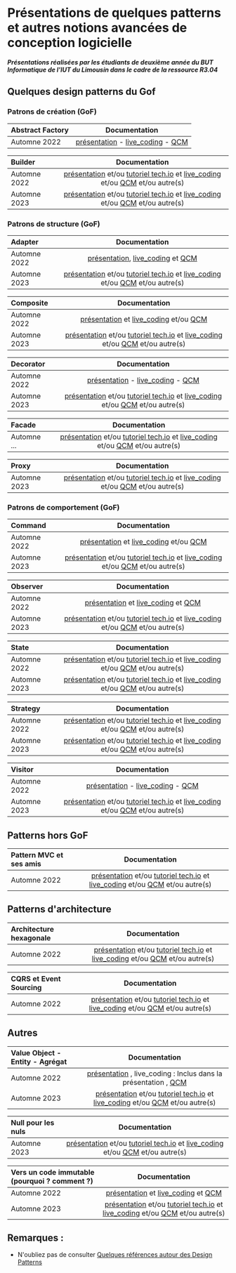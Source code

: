 # Présentations de quelques patterns et autres notions avancées de conception logicielle 

***Présentations réalisées par les étudiants de deuxième année du BUT Informatique de l'IUT du Limousin dans le cadre de la ressource R3.04***  


<!-- Consignes aux étudiants : vous devez ajouter vos ressources au niveau de la ligne Automne 2022 
-->
 

## Quelques design patterns du Gof

### Patrons de création (GoF)

| Abstract Factory 	|  Documentation |  
| :---				|  :---: 	 	 |  
|Automne 2022 		| [présentation](https://github.com/castanie-valentin/Factory-and-Abstract-factory/blob/main/Factory%20%26%20Abstract%20Factory%20Pattern.pdf) - [live_coding](https://www.youtube.com/watch?v=rJ6uBMQPjOo&ab_channel=YlianF) - [QCM](https://forms.gle/fwx7rEhGF7dL4HZJ8) |    

    



| Builder 			|  Documentation |  
| :---				|  :---: 		 |   
|Automne 2022 		| [présentation](https://docs.google.com/presentation/d/1qSQohPzHwRSvL308N2gdR_ZCB9u6eXytNIRNQO_crEc/edit?usp=sharing) et/ou [tutoriel tech.io](https://youtu.be/m5PRY76f3Hk) et [live_coding](lien_vers_votre_video) et/ou [QCM]([lien_vers_votre_travail](https://docs.google.com/forms/d/e/1FAIpQLSelD9kLlNvUXxOVPAgJaNioa6Jgrd_eG5B8TQK2tMR3XH7EcA/viewform?usp=sf_link)) et/ou autre(s) |  
|Automne 2023 		| [présentation](lien_vers_votre_travail) et/ou [tutoriel tech.io](lien_vers_votre_travail) et [live_coding](lien_vers_votre_video) et/ou [QCM](lien_vers_votre_travail) et/ou autre(s) |   


### Patrons de structure (GoF)


| Adapter 			|  Documentation |  
| :---				|  :---: 		 |  
|Automne 2022 		| [présentation](https://docs.google.com/presentation/d/1xbDDfysar6czEdNDW7MsUPSO_FvMIWl6dDqYZvhPEnM/edit?usp=sharing), [live_coding](https://youtu.be/XhhiBMMW11Q) et [QCM](https://docs.google.com/forms/d/e/1FAIpQLSfnNHg4SenWEdgAsI1tN1a8iVDFZGt03Q_Hr19VaCmcQhr30w/viewform?usp=sf_link) |   
|Automne 2023 		| [présentation](lien_vers_votre_travail) et/ou [tutoriel tech.io](lien_vers_votre_travail) et [live_coding](lien_vers_votre_video) et/ou [QCM](lien_vers_votre_travail) et/ou autre(s) | 


| Composite			|  Documentation |  
| :---				|  :---: 		 |  
|Automne 2022 		| [présentation](https://unilim-my.sharepoint.com/:p:/g/personal/lucas_pialleport_etu_unilim_fr/EcrDp0LmMMxOkwmr3AFJPdkBtQaSuT7cNtwACQfeZeouRg?e=bLX7iG) et [live_coding](https://youtu.be/pVqbM4-rxVw) et/ou [QCM](https://bit.ly/3LX7vEm) |  
|Automne 2023 		| [présentation](lien_vers_votre_travail) et/ou [tutoriel tech.io](lien_vers_votre_travail) et [live_coding](lien_vers_votre_video) et/ou [QCM](lien_vers_votre_travail) et/ou autre(s) |  


| Decorator			|  Documentation |  
| :---				|  :---: 		 |  
|Automne 2022 		| [présentation](https://github.com/DylanRichard/Decorator-pattern.git) - [live_coding](https://www.youtube.com/watch?v=AZX98YQTIKg&ab_channel=cOpeRency) - [QCM](https://docs.google.com/forms/d/e/1FAIpQLSdwXvqXDT7sC6px1cee7SXMC1wEq9ovdX7gvnHJnJJhJKRD1A/viewform?usp=sf_link) |  
|Automne 2023 		| [présentation](https://unilim-my.sharepoint.com/:p:/g/personal/veronique_bodin_etu_unilim_fr/EfIu7FljRyFDrIIrvjO1UFsBKkuXwoQjjiEwdZCUSy1G1g?e=aHcUCu) et/ou [tutoriel tech.io](lien_vers_votre_travail) et [live_coding](lien_vers_votre_video) et/ou [QCM](lien_vers_votre_travail) et/ou autre(s) |  


| Facade			|  Documentation |  
| :---				|  :---: 		 |  
|Automne ... 		| [présentation](lien_vers_votre_travail) et/ou [tutoriel tech.io](lien_vers_votre_travail) et [live_coding](lien_vers_votre_video) et/ou [QCM](lien_vers_votre_travail) et/ou autre(s) | 



| Proxy			|  Documentation |  
| :---				|  :---: 		 |   
|Automne 2023 		| [présentation](lien_vers_votre_travail) et/ou [tutoriel tech.io](lien_vers_votre_travail) et [live_coding](lien_vers_votre_video) et/ou [QCM](lien_vers_votre_travail) et/ou autre(s) | 



### Patrons de comportement (GoF)


| Command			|  Documentation |  
| :---				|  :---: 		 |  
|Automne 2022 		| [présentation](https://prezi.com/view/4WtV1ZkJtoLcO9t6fgVg/) et [live_coding](https://youtu.be/P091uAo1QPE) et/ou [QCM](https://docs.google.com/forms/d/e/1FAIpQLSeFVB5Z-BBOFOjHkBIQWD_HtU9ZxyvJY51jBg5bji_3PG0elg/viewform) |  
|Automne 2023 		| [présentation](lien_vers_votre_travail) et/ou [tutoriel tech.io](lien_vers_votre_travail) et [live_coding](lien_vers_votre_video) et/ou [QCM](lien_vers_votre_travail) et/ou autre(s) | 


| Observer			|  Documentation |  
| :---				|  :---: 	 |  
|Automne 2022 		| [présentation](https://github.com/Ouidkling/ObserverPatternPresentation/blob/main/Observer%20pattern.pdf) et [live_coding](https://youtu.be/P1DdjH3gqo8) et [QCM](https://forms.gle/1JNucGyzzCXLtjHu7) |  
|Automne 2023 		| [présentation](lien_vers_votre_travail) et/ou [tutoriel tech.io](lien_vers_votre_travail) et [live_coding](lien_vers_votre_video) et/ou [QCM](lien_vers_votre_travail) et/ou autre(s) |  


| State				|  Documentation |  
| :---				|  :---: 		 |  
|Automne 2022 		| [présentation](https://1drv.ms/p/s!AtpP2kMBNvS-grNbpWe-EYzs08kxiQ?e=9jhmH2) et/ou [tutoriel tech.io](lien_vers_votre_travail) et [live_coding](https://youtu.be/LZWX7sWQuEg) et/ou [QCM](https://unil.im/stateQCM22) et/ou autre(s) |  
|Automne 2023 		| [présentation](lien_vers_votre_travail) et/ou [tutoriel tech.io](lien_vers_votre_travail) et [live_coding](lien_vers_votre_video) et/ou [QCM](lien_vers_votre_travail) et/ou autre(s) |  


| Strategy			|  Documentation |  
| :---				|  :---: 		 |     
|Automne 2022 		| [présentation](lien_vers_votre_travail) et/ou [tutoriel tech.io](lien_vers_votre_travail) et [live_coding](lien_vers_votre_video) et/ou [QCM](lien_vers_votre_travail) et/ou autre(s) |  
|Automne 2023 		| [présentation](lien_vers_votre_travail) et/ou [tutoriel tech.io](lien_vers_votre_travail) et [live_coding](lien_vers_votre_video) et/ou [QCM](lien_vers_votre_travail) et/ou autre(s) |  


|Visitor				|  Documentation |  
| :---				|  :---: 		 |  
|Automne 2022 		| [présentation](https://unil.im/DQ50R) -  [live_coding](https://github.com/Nakuzaki/Pattern-Visiteur/tree/master/videos) - [QCM](https://unil.im/BfGTE) |  
|Automne 2023 		| [présentation](lien_vers_votre_travail) et/ou [tutoriel tech.io](lien_vers_votre_travail) et [live_coding](lien_vers_votre_video) et/ou [QCM](lien_vers_votre_travail) et/ou autre(s) |  


## Patterns hors GoF

| Pattern MVC et ses amis	|  Documentation |  
| :---						|  :---: 		 |   
|Automne 2022 		| [présentation](lien_vers_votre_travail) et/ou [tutoriel tech.io](lien_vers_votre_travail) et [live_coding](lien_vers_votre_video) et/ou [QCM](lien_vers_votre_travail) et/ou autre(s) | 



## Patterns d'architecture


| Architecture hexagonale	|  Documentation |  
| :---						|  :---: 		 |   
|Automne 2022 		| [présentation](lien_vers_votre_travail) et/ou [tutoriel tech.io](lien_vers_votre_travail) et [live_coding](lien_vers_votre_video) et/ou [QCM](lien_vers_votre_travail) et/ou autre(s) | 


| CQRS et Event Sourcing	|  Documentation |  
| :---						|  :---: 		 |     
|Automne 2022 		| [présentation](lien_vers_votre_travail) et/ou [tutoriel tech.io](lien_vers_votre_travail) et [live_coding](lien_vers_votre_video) et/ou [QCM](lien_vers_votre_travail) et/ou autre(s) | 


## Autres

| Value Object - Entity -  Agrégat	|  Documentation |  
| :---						|  :---: 		 |  
|Automne 2022 		| [présentation](https://unil.im/presentationDDD) , live_coding : Inclus dans la présentation , [QCM](bit.ly/3TbNOen)|  
|Automne 2023 		| [présentation](lien_vers_votre_travail) et/ou [tutoriel tech.io](lien_vers_votre_travail) et [live_coding](lien_vers_votre_video) et/ou [QCM](lien_vers_votre_travail) et/ou autre(s) |  



| Null pour les nuls		|  Documentation |  
| :---						|  :---: 		 |   
|Automne 2023 		| [présentation](lien_vers_votre_travail) et/ou [tutoriel tech.io](lien_vers_votre_travail) et [live_coding](lien_vers_votre_video) et/ou [QCM](lien_vers_votre_travail) et/ou autre(s) | 




| Vers un code immutable (pourquoi ? comment ?) |  Documentation |  
| :---											|  :---: 		 |  
|Automne 2022 		| [présentation](https://github.com/Mkdirs/pattern-immuable/blob/master/Pattern%20immuable.pdf) et [live_coding](https://youtu.be/_7v23-qt0w4) et [QCM](https://forms.gle/kV2f1ZvdDHLuWMxUA) |  
|Automne 2023 		| [présentation](lien_vers_votre_travail) et/ou [tutoriel tech.io](lien_vers_votre_travail) et [live_coding](lien_vers_votre_video) et/ou [QCM](lien_vers_votre_travail) et/ou autre(s) |  




## Remarques :    
- N'oubliez pas de consulter [Quelques références autour des Design Patterns](references_patterns.md)
